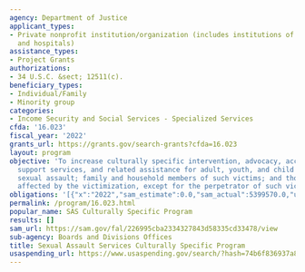 ```yaml
---
agency: Department of Justice
applicant_types:
- Private nonprofit institution/organization (includes institutions of higher education
  and hospitals)
assistance_types:
- Project Grants
authorizations:
- 34 U.S.C. &sect; 12511(c).
beneficiary_types:
- Individual/Family
- Minority group
categories:
- Income Security and Social Services - Specialized Services
cfda: '16.023'
fiscal_year: '2022'
grants_url: https://grants.gov/search-grants?cfda=16.023
layout: program
objective: 'To increase culturally specific intervention, advocacy, accompaniment,
  support services, and related assistance for adult, youth, and child victims of
  sexual assault; family and household members of such victims; and those collaterally
  affected by the victimization, except for the perpetrator of such victimization. '
obligations: '[{"x":"2022","sam_estimate":0.0,"sam_actual":5399570.0,"usa_spending_actual":300000.0},{"x":"2023","sam_estimate":6915000.0,"sam_actual":0.0,"usa_spending_actual":385000.0},{"x":"2024","sam_estimate":6915000.0,"sam_actual":0.0,"usa_spending_actual":0.0}]'
permalink: /program/16.023.html
popular_name: SAS Culturally Specific Program
results: []
sam_url: https://sam.gov/fal/226995cba2334327843d58335cd33478/view
sub-agency: Boards and Divisions Offices
title: Sexual Assault Services Culturally Specific Program
usaspending_url: https://www.usaspending.gov/search/?hash=74b6f836937a83561963bc7587a189d5
---
```

